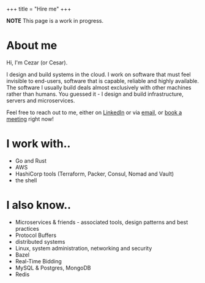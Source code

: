 +++
title = "Hire me"
+++

**NOTE** This page is a work in progress.

# About me

Hi, I'm Cezar (or Cesar).

I design and build systems in the cloud. I work on software that must
feel invisible to end-users, software that is capable, reliable and
highly available. The software I usually build deals almost exclusively
with other machines rather than humans. You guessed it - I design and
build infrastructure, servers and microservices.

Feel free to reach out to me, either on [LinkedIn] or via [email], or
[book a meeting] right now!

# I work with..

- Go and Rust
- AWS
- HashiCorp tools (Terraform, Packer, Consul, Nomad and Vault)
- the shell

# I also know..

- Microservices & friends - associated tools, design patterns and best
  practices
- Protocol Buffers
- distributed systems
- Linux, system administration, networking and security
- Bazel
- Real-Time Bidding
- MySQL & Postgres, MongoDB
- Redis

[LinkedIn]: https://linkedin.com/in/cezarmathe/
[book a meeting]: https://calendly.com/cezarmathe
[email]: mailto:me@cezarmathe.com
